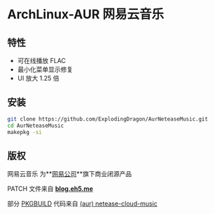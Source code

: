 # ArchLinux-AUR  网易云音乐 

## 特性

- 可在线播放 FLAC 
- 最小化菜单显示修复
- UI 放大 1.25 倍

## 安装

```bash
git clone https://github.com/ExplodingDragon/AurNeteaseMusic.git
cd AurNeteaseMusic
makepkg -si
```

## 版权

网易云音乐 为**[网易公司](http://ir.netease.com/zh-hans)**旗下商业闭源产品

PATCH 文件来自 [**blog.eh5.me**](https://blog.eh5.me/fix-ncm-flac-playing/)

部分 [PKGBUILD](./PKGBUILD) 代码来自 [(aur) netease-cloud-music](https://aur.archlinux.org/packages/netease-cloud-music)

